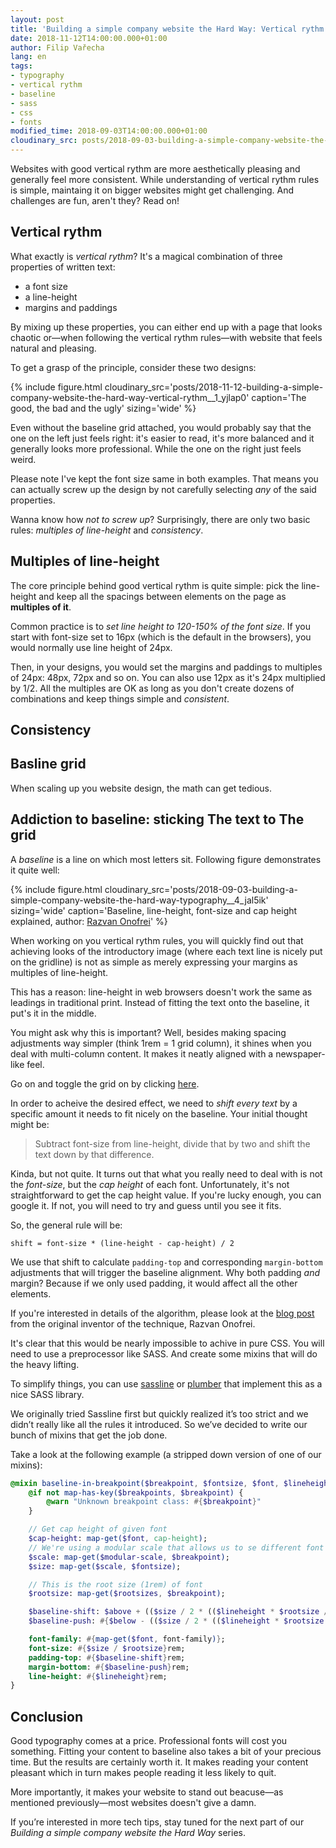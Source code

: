 ```yaml
---
layout: post
title: 'Building a simple company website the Hard Way: Vertical rythm'
date: 2018-11-12T14:00:00.000+01:00
author: Filip Vařecha
lang: en
tags:
- typography
- vertical rythm
- baseline
- sass
- css
- fonts
modified_time: 2018-09-03T14:00:00.000+01:00
cloudinary_src: posts/2018-09-03-building-a-simple-company-website-the-hard-way-typography__2_se31j8
---
```


Websites with good vertical rythm are more aesthetically pleasing and generally feel
more consistent. While understanding of vertical rythm rules is simple, maintaing
it on bigger websites might get challenging. And challenges are fun, aren't they? Read on!

## Vertical rythm

What exactly is *vertical rythm*? It's a magical combination of three
properties of written text:

* a font size
* a line-height
* margins and paddings

By mixing up these properties, you can either end up with a page that looks
chaotic or&mdash;when following the vertical rythm rules&mdash;with website that feels natural and pleasing.

To get a grasp of the principle, consider these two designs:

{% include figure.html cloudinary_src='posts/2018-11-12-building-a-simple-company-website-the-hard-way-vertical-rythm__1_yjlap0' caption='The good, the bad and the ugly' sizing='wide' %}

Even without the baseline grid attached, you would probably say that the one on the
left just feels right: it's easier to read, it's more balanced and it generally looks
more professional. While the one on the right just feels weird.

Please note I've kept the font size same in both examples. That means you can
actually screw up the design by not carefully selecting *any* of the said properties.

Wanna know how *not to screw up*? Surprisingly, there are only two basic
rules: *multiples of line-height* and *consistency*.

## Multiples of line-height

The core principle behind good vertical rythm is quite simple: pick the line-height
and keep all the spacings between elements on the page as **multiples of it**.

Common practice is to *set line height to 120-150% of the font size*. If you start
with font-size set to 16px (which is the default in the browsers), you would
normally use line height of 24px.

Then, in your designs, you would set the margins and paddings to multiples of 24px:
48px, 72px and so on. You can also use 12px as it's 24px multiplied by 1/2.
All the multiples are OK as long as you don't create dozens of combinations
and keep things simple and *consistent*.

## Consistency


## Basline grid

When scaling up you website design, the math can get tedious.


## Addiction to baseline: sticking The text to The grid

A *baseline* is a line on which most letters sit. Following figure demonstrates it
quite well:

{% include figure.html cloudinary_src='posts/2018-09-03-building-a-simple-company-website-the-hard-way-typography__4_jal5ik' sizing='wide' caption='Baseline, line-height, font-size and cap height explained, author: <a href="https://medium.com/@razvanonofrei/aligning-type-to-baseline-the-right-way-using-sass-e258fce47a9b">Razvan Onofrei</a>' %}

When working on you vertical rythm rules, you will quickly find out that
achieving looks of the introductory image (where each text line is nicely put on the gridline)
is not as simple as merely expressing your margins as multiples of line-height.

This has a reason: line-height in web browsers doesn't work the same as leadings
in traditional print. Instead of fitting the text onto the baseline, it put's it
in the middle.

<!-- Why am I mentioning the addiction? Fitting everything to baseline
became a must, addiction of sort. -->

You might ask why this is important? Well, besides making spacing adjustments way
simpler (think 1rem = 1 grid column), it shines when you deal with multi-column
content. It makes it neatly aligned with a newspaper-like feel.

Go on and toggle the grid on by clicking <a href="#" onclick="window.toggleGrid();
return false;">here</a>.


In order to acheive the desired effect, we need to *shift every text* by a specific
amount it needs to fit nicely on the baseline. Your initial thought might be:

> Subtract font-size from line-height, divide that by two and shift the text
> down by that difference.

Kinda, but not quite. It turns out that what you really need to deal with is not
the *font-size*, but the *cap height* of each font. Unfortunately, it's not
straightforward to get the cap height value. If you're lucky enough, you
can google it. If not, you will need to try and guess until you see it fits.

So, the general rule will be:

```
shift = font-size * (line-height - cap-height) / 2
```

We use that shift to calculate `padding-top` and corresponding `margin-bottom`
adjustments that will trigger the baseline alignment. Why both padding *and*
margin? Because if we only used padding, it would affect all the other elements.

If you're interested in details of the algorithm, please look at the [blog
post](https://medium.com/@razvanonofrei/aligning-type-to-baseline-the-right-way-using-sass-e258fce47a9b)
from the original inventor of the technique, Razvan Onofrei.

It's clear that this would be nearly impossible to achive in pure CSS. You will need
to use a preprocessor like SASS. And create some mixins that will do the heavy lifting.

To simplify things, you can use [sassline](https://sassline.com/) or
[plumber](https://jamonserrano.github.io/plumber-sass/) that implement
this as a nice SASS library.

We originally tried Sassline first but quickly realized it’s too strict and we
didn’t really like all the rules it introduced. So we’ve decided to write our
bunch of mixins that get the job done.

Take a look at the following example (a stripped down version of one of our mixins):

```sass
@mixin baseline-in-breakpoint($breakpoint, $fontsize, $font, $lineheight, $above, $below) {
    @if not map-has-key($breakpoints, $breakpoint) {
        @warn "Unknown breakpoint class: #{$breakpoint}"
    }

    // Get cap height of given font
    $cap-height: map-get($font, cap-height);
    // We're using a modular scale that allows us to se different font sizes for every breakpoint.
    $scale: map-get($modular-scale, $breakpoint);
    $size: map-get($scale, $fontsize);

    // This is the root size (1rem) of font
    $rootsize: map-get($rootsizes, $breakpoint);

    $baseline-shift: $above + (($size / 2 * (($lineheight * $rootsize / $size) - $cap-height)) / $rootsize + 0.00001);
    $baseline-push: #{$below - (($size / 2 * (($lineheight * $rootsize / $size) - $cap-height)) / $rootsize + 0.00001)};

    font-family: #{map-get($font, font-family)};
    font-size: #{$size / $rootsize}rem;
    padding-top: #{$baseline-shift}rem;
    margin-bottom: #{$baseline-push}rem;
    line-height: #{$lineheight}rem;
}
```


## Conclusion

Good typography comes at a price. Professional fonts will cost you something. Fitting
your content to baseline also takes a bit of your precious time. But the results are certainly worth
it. It makes reading your content pleasant which in turn makes people reading
it less likely to quit.

More importantly, it makes your website to stand out beacuse&mdash;as mentioned
previously&mdash;most websites doesn't give a damn.


If you’re interested in more tech tips, stay tuned for the next part of our
*Building a simple company website the Hard Way* series.
